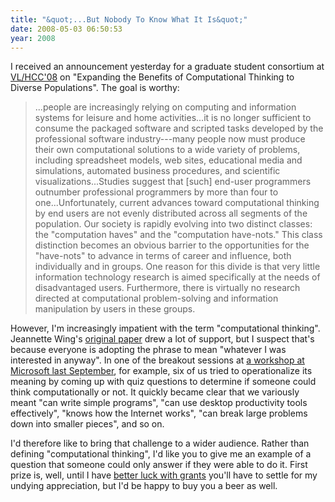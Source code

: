 ```yaml
---
title: "&quot;...But Nobody To Know What It Is&quot;"
date: 2008-05-03 06:50:53
year: 2008
---
```

I received an announcement yesterday for a graduate student consortium at <a href="http://vlhcc08.cs.unibw.de/">VL/HCC'08</a> on "Expanding the Benefits of Computational Thinking to Diverse Populations".  The goal is worthy:
<blockquote>...people are increasingly relying on computing and       information systems for leisure and home activities...it is no longer sufficient to consume the packaged software and scripted       tasks developed by the professional software industry---many people now       must produce their own computational solutions to a wide variety of       problems, including spreadsheet models, web sites, educational media       and simulations, automated business procedures, and scientific       visualizations...Studies       suggest that [such] end-user programmers outnumber professional programmers       by more than four to one...Unfortunately, current advances toward computational thinking by end       users are not evenly distributed across all segments of the population.       Our society is rapidly evolving into two distinct classes: the "computation       haves" and the "computation have-nots." This class distinction becomes an       obvious barrier to the opportunities for the "have-nots" to advance in       terms of career and influence, both individually and in groups. One reason       for this divide is that very little information technology research is       aimed specifically at the needs of disadvantaged users. Furthermore, there       is virtually no research directed at computational problem-solving and       information manipulation by users in these groups.</blockquote>
However, I'm increasingly impatient with the term "computational thinking".  Jeannette Wing's <a href="http://www.cs.cmu.edu/afs/cs/usr/wing/www/publications/Wing06.pdf">original paper</a> drew a lot of support, but I suspect that's because everyone is adopting the phrase to mean "whatever I was interested in anyway". In one of the breakout sessions at <a href="http://www.cs.utoronto.ca/~gvwilson/articles/cise-will-not-learn-2008.pdf">a workshop at Microsoft last September</a>, for example, six of us tried to operationalize its meaning by coming up with quiz questions to determine if someone could think computationally or not.  It quickly became clear that we variously meant "can write simple programs", "can use desktop productivity tools effectively", "knows how the Internet works", "can break large problems down into smaller pieces", and so on.

I'd therefore like to bring that challenge to a wider audience. Rather than defining "computational thinking", I'd like you to give me an example of a question that someone could only answer if they were able to do it.  First prize is, well, until I have <a href="http://pyre.third-bit.com/blog/archives/1496.html">better luck with grants</a> you'll have to settle for my undying appreciation, but I'd be happy to buy you a beer as well.
